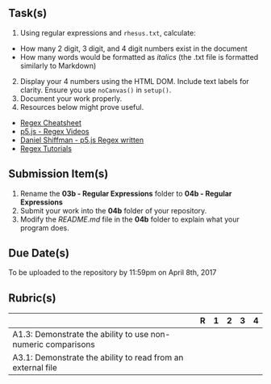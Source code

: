 Task(s)
-------
1. Using regular expressions and ```rhesus.txt```, calculate:
  * How many 2 digit, 3 digit, and 4 digit numbers exist in the document
  * How many words would be formatted as _italics_ (the .txt file is formatted similarly to Markdown)
2. Display your 4 numbers using the HTML DOM.  Include text labels for clarity.  Ensure you use ```noCanvas()``` in ```setup()```.
3. Document your work properly.
4. Resources below might prove useful.  
  * [Regex Cheatsheet](https://www.debuggex.com/cheatsheet/regex/javascript)
  * [p5.js - Regex Videos](https://www.youtube.com/playlist?list=PLRqwX-V7Uu6YEypLuls7iidwHMdCM6o2w)
  * [Daniel Shiffman - p5.js Regex written](http://shiffman.net/a2z/regex/)
  * [Regex Tutorials](https://regexone.com/)

Submission Item(s)
------------------
1. Rename the **03b - Regular Expressions** folder to **04b - Regular Expressions**
2. Submit your work into the **04b** folder of your repository.
3. Modify the _README.md_ file in the **04b** folder to explain what your program does.

Due Date(s)
-------------
To be uploaded to the repository by 11:59pm on April 8th, 2017

Rubric(s)
---------
|                                          | R    | 1    | 2    | 3    | 4    |
| ---------------------------------------- | ---- | ---- | ---- | ---- | ---- |
| A1.3: Demonstrate the ability to use non-numeric comparisons  |      |      |      |      |      |
| A3.1: Demonstrate the ability to read from an external file   |      |      |      |      |      |